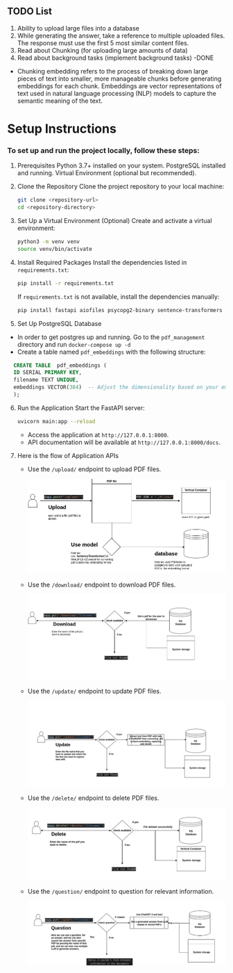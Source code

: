 ## TODO List
 1. Ability to upload large files into a database
 2. While generating the answer, take a reference to multiple uploaded files. The response must use the first 5 most similar content files. 
 3. Read about Chunking (for uploading large amounts of data)
 4. Read about background tasks (implement background tasks) -DONE 

 - Chunking embedding refers to the process of breaking down large pieces of text into smaller, more manageable chunks before generating embeddings for each chunk. Embeddings are vector representations of text used in natural language processing (NLP) models to capture the semantic meaning of the text.

 
# Setup Instructions

### To set up and run the project locally, follow these steps:

 1. Prerequisites
Python 3.7+ installed on your system.
   PostgreSQL installed and running.
  Virtual Environment (optional but recommended).

2. Clone the Repository
   Clone the project repository to your local machine:
   ```bash
   git clone <repository-url>
   cd <repository-directory>
   ```

3. Set Up a Virtual Environment (Optional)
   Create and activate a virtual environment:
   ```bash
   python3 -m venv venv
   source venv/bin/activate 
   ```

4. Install Required Packages
   Install the dependencies listed in `requirements.txt`:
   ```bash
   pip install -r requirements.txt
   ```

   If `requirements.txt` is not available, install the dependencies manually:
   ```bash
   pip install fastapi aiofiles psycopg2-binary sentence-transformers scikit-learn pymupdf
   ```

 5. Set Up PostgreSQL Database
   - In order to get postgres up and running. Go to the `pdf_management` directory and run `docker-compose up -d`
   - Create a table named `pdf_embeddings` with the following structure:
   ```sql
     CREATE TABLE  pdf_embeddings (
     ID SERIAL PRIMARY KEY,
     filename TEXT UNIQUE,
     embeddings VECTOR(384)  -- Adjust the dimensionality based on your embeddings
     );
  ```
6. Run the Application
   Start the FastAPI server:
   ```bash
   uvicorn main:app --reload
   ```
   - Access the application at `http://127.0.0.1:8000`.
   - API documentation will be available at `http://127.0.0.1:8000/docs`.

7. Here is the flow of Application APIs

   - Use the `/upload/` endpoint to upload PDF files.
   
      ![alt text](https://github.com/Bhaveshkadam/Python/blob/main/Document/Upload.jpeg)
   
   - Use the `/download/` endpoint to download PDF files.
   
      ![alt text](https://github.com/Bhaveshkadam/Python/blob/main/Document/Download.jpeg)
   
   - Use the `/update/` endpoint to update PDF files.
   
       ![alt text](https://github.com/Bhaveshkadam/Python/blob/main/Document/Update.jpeg)
   
   - Use the `/delete/` endpoint to delete PDF files.
   
       ![alt text](https://github.com/Bhaveshkadam/Python/blob/main/Document/Delete.jpeg)
   
   - Use the `/question/` endpoint to question for relevant information.

       ![alt text](https://github.com/Bhaveshkadam/Python/blob/main/Document/Question.jpeg)


